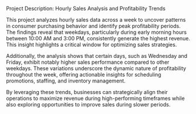 Project Description: Hourly Sales Analysis and Profitability Trends

This project analyzes hourly sales data across a week to uncover patterns in consumer purchasing behavior and identify peak profitability periods. The findings reveal that weekdays, particularly during early morning hours between 10:00 AM and 3:00 PM, consistently generate the highest revenue. This insight highlights a critical window for optimizing sales strategies.

Additionally, the analysis shows that certain days, such as Wednesday and Friday, exhibit notably higher sales performance compared to other weekdays. These variations underscore the dynamic nature of profitability throughout the week, offering actionable insights for scheduling promotions, staffing, and inventory management.

By leveraging these trends, businesses can strategically align their operations to maximize revenue during high-performing timeframes while also exploring opportunities to improve sales during slower periods.
